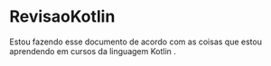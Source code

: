 # RevisaoKotlin
Estou fazendo esse documento de acordo com as coisas que estou aprendendo em cursos da linguagem Kotlin . 
